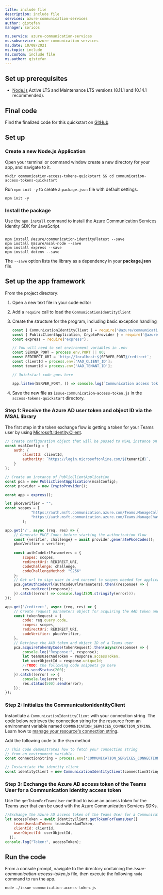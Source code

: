 ```yaml
---
title: include file
description: include file
services: azure-communication-services
author: gistefan
manager: soricos

ms.service: azure-communication-services
ms.subservice: azure-communication-services
ms.date: 10/08/2021
ms.topic: include
ms.custom: include file
ms.author: gistefan
---
```


## Set up prerequisites

- [Node.js](https://nodejs.org/) Active LTS and Maintenance LTS versions (8.11.1 and 10.14.1 recommended).

## Final code
Find the finalized code for this quickstart on [GitHub](https://github.com/Azure-Samples/communication-services-javascript-quickstarts/tree/main/manage-teams-identity-mobile-and-desktop).

## Set up

### Create a new Node.js Application

Open your terminal or command window create a new directory for your app, and navigate to it.

```console
mkdir communication-access-tokens-quickstart && cd communication-access-tokens-quickstart
```

Run `npm init -y` to create a `package.json` file with default settings.

```console
npm init -y
```

### Install the package

Use the `npm install` command to install the Azure Communication Services Identity SDK for JavaScript.

```console

npm install @azure/communication-identity@latest --save
npm install @azure/msal-node --save
npm install express --save
npm install dotenv --save

```

The `--save` option lists the library as a dependency in your **package.json** file.

## Set up the app framework

From the project directory:

1. Open a new text file in your code editor
1. Add a `require` call to load the `CommunicationIdentityClient`
1. Create the structure for the program, including basic exception handling

    ```javascript
    const { CommunicationIdentityClient } = require('@azure/communication-identity');    
    const { PublicClientApplication, CryptoProvider } = require('@azure/msal-node');
    const express = require("express");

    // You will need to set environment variables in .env
    const SERVER_PORT = process.env.PORT || 80;
    const REDIRECT_URI = `http://localhost:${SERVER_PORT}/redirect`;
    const clientId = process.env['AAD_CLIENT_ID'];
    const tenantId = process.env['AAD_TENANT_ID'];

    // Quickstart code goes here
    
    app.listen(SERVER_PORT, () => console.log(`Communication access token application started on ${SERVER_PORT}!`))
    
    ```

1. Save the new file as `issue-communication-access-token.js` in the `access-tokens-quickstart` directory.

### Step 1: Receive the Azure AD user token and object ID via the MSAL library

The first step in the token exchange flow is getting a token for your Teams user by using [Microsoft.Identity.Client](../../../active-directory/develop/reference-v2-libraries.md).

```javascript
// Create configuration object that will be passed to MSAL instance on creation.
const msalConfig = {
    auth: {
        clientId: clientId,
        authority: `https://login.microsoftonline.com/${tenantId}`,
    }
};

// Create an instance of PublicClientApplication
const pca = new PublicClientApplication(msalConfig);
const provider = new CryptoProvider();

const app = express();

let pkceVerifier = "";
const scopes = [
            "https://auth.msft.communication.azure.com/Teams.ManageCalls",
            "https://auth.msft.communication.azure.com/Teams.ManageChats"
        ];

app.get('/', async (req, res) => {
    // Generate PKCE Codes before starting the authorization flow
    const {verifier, challenge} = await provider.generatePkceCodes();
    pkceVerifier = verifier;
    
    const authCodeUrlParameters = {
        scopes: scopes,
        redirectUri: REDIRECT_URI,
        codeChallenge: challenge, 
        codeChallengeMethod: "S256"
    };
    // Get url to sign user in and consent to scopes needed for application
    pca.getAuthCodeUrl(authCodeUrlParameters).then((response) => {
        res.redirect(response);
    }).catch((error) => console.log(JSON.stringify(error)));
});

app.get('/redirect', async (req, res) => {
    // Create request parameters object for acquiring the AAD token and object ID of a Teams user
    const tokenRequest = {
        code: req.query.code,
        scopes: scopes,
        redirectUri: REDIRECT_URI,
        codeVerifier: pkceVerifier,
    };
    // Retrieve the AAD token and object ID of a Teams user
    pca.acquireTokenByCode(tokenRequest).then(async(response) => {
        console.log("Response:", response);
        let teamsUserAadToken = response.accessToken;
        let userObjectId = response.uniqueId;
        //TODO: the following code snippets go here
        res.sendStatus(200);
    }).catch((error) => {
        console.log(error);
        res.status(500).send(error);
    });
});
```

### Step 2: Initialize the CommunicationIdentityClient

Instantiate a `CommunicationIdentityClient` with your connection string. The code below retrieves the connection string for the resource from an environment variable named `COMMUNICATION_SERVICES_CONNECTION_STRING`. Learn how to [manage your resource's connection string](../create-communication-resource.md#store-your-connection-string).

Add the following code to the `then` method:

```javascript
// This code demonstrates how to fetch your connection string
// from an environment variable.
const connectionString = process.env['COMMUNICATION_SERVICES_CONNECTION_STRING'];

// Instantiate the identity client
const identityClient = new CommunicationIdentityClient(connectionString);
```

### Step 3: Exchange the Azure AD access token of the Teams User for a Communication Identity access token

Use the `getTokenForTeamsUser` method to issue an access token for the Teams user that can be used with the Azure Communication Services SDKs.

```javascript
//Exchange the Azure AD access token of the Teams User for a Communication Identity access token
let accessToken = await identityClient.getTokenForTeamsUser({
    teamsUserAadToken: teamsUserAadToken,
    clientId: clientId,
    userObjectId: userObjectId,
  });
console.log("Token:", accessToken);
```

## Run the code

From a console prompt, navigate to the directory containing the *issue-communication-access-token.js* file, then execute the following `node` command to run the app.

```console
node ./issue-communication-access-token.js
```
